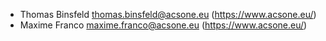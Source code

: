 - Thomas Binsfeld <thomas.binsfeld@acsone.eu> (https://www.acsone.eu/)
- Maxime Franco <maxime.franco@acsone.eu> (https://www.acsone.eu/)
